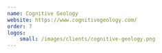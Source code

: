 ```yaml
---
name: Cognitive Geology
website: https://www.cognitivegeology.com/
order: 7
logos:
    small: /images/clients/cognitive-geology.png
---
```

